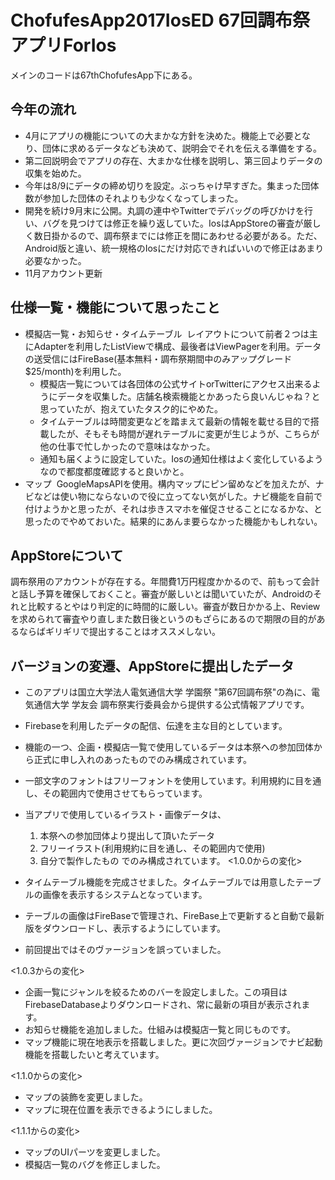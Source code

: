 # ChofufesApp2017IosED 67回調布祭アプリForIos

メインのコードは67thChofufesApp下にある。

## 今年の流れ
- 4月にアプリの機能についての大まかな方針を決めた。機能上で必要となり、団体に求めるデータなども決めて、説明会でそれを伝える準備をする。
- 第二回説明会でアプリの存在、大まかな仕様を説明し、第三回よりデータの収集を始めた。
- 今年は8/9にデータの締め切りを設定。ぶっちゃけ早すぎた。集まった団体数が参加した団体のそれよりも少なくなってしまった。
- 開発を続け9月末に公開。丸調の連中やTwitterでデバッグの呼びかけを行い、バグを見つけては修正を繰り返していた。IosはAppStoreの審査が厳しく数日掛かるので、調布祭までには修正を間にあわせる必要がある。ただ、Android版と違い、統一規格のIosにだけ対応できればいいので修正はあまり必要なかった。
- 11月アカウント更新

## 仕様一覧・機能について思ったこと
- 模擬店一覧・お知らせ・タイムテーブル
  レイアウトについて前者２つは主にAdapterを利用したListViewで構成、最後者はViewPagerを利用。データの送受信にはFireBase(基本無料・調布祭期間中のみアップグレード$25/month)を利用した。
  - 模擬店一覧については各団体の公式サイトorTwitterにアクセス出来るようにデータを収集した。店舗名検索機能とかあったら良いんじゃね？と思っていたが、抱えていたタスク的にやめた。
  - タイムテーブルは時間変更などを踏まえて最新の情報を載せる目的で搭載したが、そもそも時間が遅れテーブルに変更が生じようが、こちらが他の仕事で忙しかったので意味はなかった。
  - 通知も届くように設定していた。Iosの通知仕様はよく変化しているようなので都度都度確認すると良いかと。
- マップ
  GoogleMapsAPIを使用。構内マップにピン留めなどを加えたが、ナビなどは使い物にならないので役に立ってない気がした。ナビ機能を自前で付けようかと思ったが、それは歩きスマホを催促させることになるかな、と思ったのでやめておいた。結果的にあんま要らなかった機能かもしれない。

## AppStoreについて
調布祭用のアカウントが存在する。年間費1万円程度かかるので、前もって会計と話し予算を確保しておくこと。審査が厳しいとは聞いていたが、Androidのそれと比較するとやはり判定的に時間的に厳しい。審査が数日かかる上、Reviewを求められて審査やり直しまた数日後というのもざらにあるので期限の目的があるならばギリギリで提出することはオススメしない。

## バージョンの変遷、AppStoreに提出したデータ
- このアプリは国立大学法人電気通信大学 学園祭 "第67回調布祭"の為に、電気通信大学 学友会 調布祭実行委員会から提供する公式情報アプリです。
- Firebaseを利用したデータの配信、伝達を主な目的としています。
- 機能の一つ、企画・模擬店一覧で使用しているデータは本祭への参加団体から正式に申し入れのあったものでのみ構成されています。
- 一部文字のフォントはフリーフォントを使用しています。利用規約に目を通し、その範囲内で使用させてもらっています。

- 当アプリで使用しているイラスト・画像データは、
  1. 本祭への参加団体より提出して頂いたデータ
  2. フリーイラスト(利用規約に目を通し、その範囲内で使用)
  3. 自分で製作したもの
でのみ構成されています。
<1.0.0からの変化>
- タイムテーブル機能を完成させました。タイムテーブルでは用意したテーブルの画像を表示するシステムとなっています。
- テーブルの画像はFireBaseで管理され、FireBase上で更新すると自動で最新版をダウンロードし、表示するようにしています。
- 前回提出ではそのヴァージョンを誤っていました。

<1.0.3からの変化>
- 企画一覧にジャンルを絞るためのバーを設定しました。この項目はFirebaseDatabaseよりダウンロードされ、常に最新の項目が表示されます。
- お知らせ機能を追加しました。仕組みは模擬店一覧と同じものです。
- マップ機能に現在地表示を搭載しました。更に次回ヴァージョンでナビ起動機能を搭載したいと考えています。

<1.1.0からの変化>
- マップの装飾を変更しました。
- マップに現在位置を表示できるようにしました。

<1.1.1からの変化>
- マップのUIパーツを変更しました。
- 模擬店一覧のバグを修正しました。
